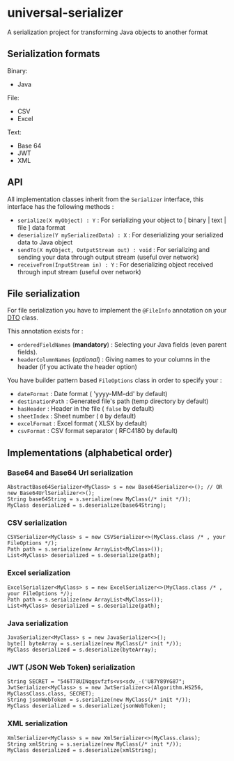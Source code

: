 # universal-serializer
A serialization project for transforming Java objects to another format


## Serialization formats

Binary:
* Java

File:
* CSV
* Excel

Text:
* Base 64
* JWT
* XML


## API

All implementation classes inherit from the `Serializer` interface, this interface has the following methods :

* `serialize(X myObject) : Y` : For serializing your object to \[ binary | text | file \] data format
* `deserialize(Y mySerializedData) : X` : For deserializing your serialized data to Java object
* `sendTo(X myObject, OutputStream out) : void` : For serializing and sending your data through output stream (useful over network)
* `receiveFrom(InputStream in) : Y` : For deserializing object received through input stream (useful over network)



## File serialization

For file serialization you have to implement the `@FileInfo` annotation on your [DTO](https://en.wikipedia.org/wiki/Data_transfer_object) class.

This annotation exists for :

* `orderedFieldNames` (**mandatory**) : Selecting your Java fields (even parent fields).
* `headerColumnNames` (*optional*) : Giving names to your columns in the header (if you activate the header option)


You have builder pattern based `FileOptions` class in order to specify your :

* `dateFormat` : Date format ( 'yyyy-MM-dd' by default)
* `destinationPath` : Generated file's path (temp directory by default)
* `hasHeader` : Header in the file ( `false` by default)
* `sheetIndex` : Sheet number ( `0` by default)
* `excelFormat` : Excel format ( XLSX by default)
* `csvFormat` : CSV format separator ( RFC4180 by default)


## Implementations (alphabetical order)

### Base64 and Base64 Url serialization

    AbstractBase64Serializer<MyClass> s = new Base64Serializer<>(); // OR new Base64UrlSerializer<>();
    String base64String = s.serialize(new MyClass(/* init */));
    MyClass deserialized = s.deserialize(base64String);


### CSV serialization

    CSVSerializer<MyClass> s = new CSVSerializer<>(MyClass.class /* , your FileOptions */);
    Path path = s.serialize(new ArrayList<MyClass>());
    List<MyClass> deserialized = s.deserialize(path);


### Excel serialization

    ExcelSerializer<MyClass> s = new ExcelSerializer<>(MyClass.class /* , your FileOptions */);
    Path path = s.serialize(new ArrayList<MyClass>());
    List<MyClass> deserialized = s.deserialize(path);


### Java serialization  

    JavaSerializer<MyClass> s = new JavaSerializer<>();
    byte[] byteArray = s.serialize(new MyClass(/* init */));
    MyClass deserialized = s.deserialize(byteArray);


### JWT (JSON Web Token) serialization  

    String SECRET = "546T78UINqqsvfzfs<vs<sdv_-('U87Y89YG87";
    JwtSerializer<MyClass> s = new JwtSerializer<>(Algorithm.HS256, MyClassClass.class, SECRET);
    String jsonWebToken = s.serialize(new MyClass(/* init */));
    MyClass deserialized = s.deserialize(jsonWebToken);


### XML serialization

    XmlSerializer<MyClass> s = new XmlSerializer<>(MyClass.class);
    String xmlString = s.serialize(new MyClass(/* init */));
    MyClass deserialized = s.deserialize(xmlString);

